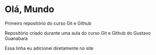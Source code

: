 # Olá, Mundo
 Primeiro repositório do curso Git e Github

Repositório criado durante uma aula do curso Git e Github do Gustavo Guanabara

Essa linha eu adicionei diretamente no site 
